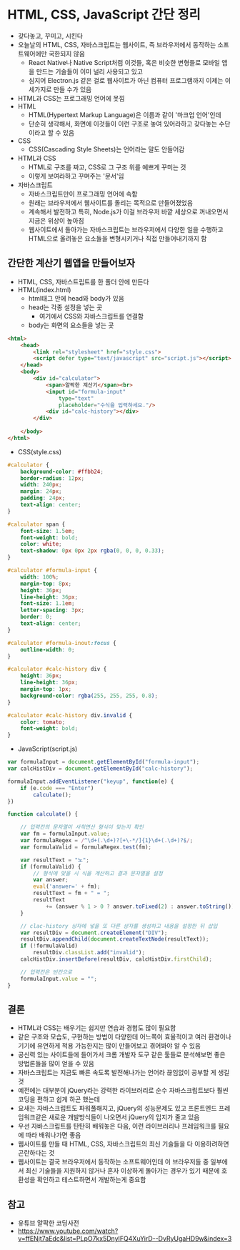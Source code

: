 # HTML, CSS, JavaScript 간단 정리

- 갖다놓고, 꾸미고, 시킨다
- 오늘날의 HTML, CSS, 자바스크립트는 웹사이트, 즉 브라우저에서 동작하는 소프트웨어에만 국한되지 않음
  - React Native나 Native Script처럼 이것들, 혹은 비슷한 변형들로 모바일 앱을 만드는 기술들이 이미 널리 사용되고 있고
  - 심지어 Electron.js 같은 걸로 웹사이트가 아닌 컴퓨터 프로그램까지 이제는 이 세가지로 만들 수가 있음
- HTML과 CSS는 프로그래밍 언어에 못낌
- HTML
  - HTML(Hypertext Markup Language)은 이름과 같이 '마크업 언어'인데
  - 단순히 생각해서, 화면에 이것들이 이런 구조로 놓여 있어라하고 갖다놓는 수단이라고 할 수 있음
- CSS
  - CSS(Cascading Style Sheets)는 언어라는 말도 안들어감
- HTML과 CSS
  - HTML로 구조를 짜고, CSS로 그 구조 위를 예쁘게 꾸미는 것
  - 이렇게 보여라하고 꾸며주는 '문서'임
- 자바스크립트
  - 자바스크립트만이 프로그래밍 언어에 속함
  - 원래는 브라우저에서 웹사이트를 돌리는 목적으로 만들어졌었음
  - 계속해서 발전하고 특히, Node.js가 이걸 브라우저 바깥 세상으로 꺼내오면서 지금은 위상이 높아짐
  - 웹사이트에서 돌아가는 자바스크립트는 브라우저에서 다양한 일을 수행하고 HTML으로 올려놓은 요소들을 변형시키거나 직접 만들어내기까지 함

## 간단한 계산기 웹앱을 만들어보자

- HTML, CSS, 자바스트립트를 한 폴더 안에 만든다
- HTML(index.html)
  - html태그 안에 head와 body가 있음
  - head는 각종 설정을 넣는 곳
    - 여기에서 CSS와 자바스크립트를 연결함
  - body는 화면의 요소들을 넣는 곳

```html
<html>
    <head>
        <link rel="stylesheet" href="style.css">
        <script defer type="text/javascript" src="script.js"></script>
    </head>
    <body>
        <div id="calculator">
            <span>얄팍한 계산기</span><br>
            <input id="formula-input"
                type="text"
                placeholder="수식을 입력하세요."/>
            <div id="calc-history"></div>
        </div>
        
    </body>
</html>
```

- CSS(style.css)

```css
#calculator {
    background-color: #ffbb24;
    border-radius: 12px;
    width: 240px;
    margin: 24px;
    padding: 24px;
    text-align: center;
}

#calculator span {
    font-size: 1.5em;
    font-weight: bold;
    color: white;
    text-shadow: 0px 0px 2px rgba(0, 0, 0, 0.33);
}

#calculator #formula-input {
    width: 100%;
    margin-top: 8px;
    height: 36px;
    line-height: 36px;
    font-size: 1.1em;
    letter-spacing: 3px;
    border: 0;
    text-align: center;
}

#calculator #formula-inout:focus {
    outline-width: 0;
}

#calculator #calc-history div {
    height: 36px;
    line-height: 36px;
    margin-top: 1px;
    background-color: rgba(255, 255, 255, 0.8);
}

#calculator #calc-history div.invalid {
    color: tomato;
    font-weight: bold;
}
```

- JavaScript(script.js)

```javascript
var formulaInput = document.getElementById("formula-input");
var calcHistDiv = document.getElementById("calc-history");

formulaInput.addEventListener("keyup", function(e) {
    if (e.code === "Enter")
        calculate();
})

function calculate() {

    // 입력칸의 문자열이 사칙연산 형식이 맞는지 확인
    var fm = formulaInput.value;
    var formulaRegex = /^\d+(.\d+)?[+\-*/]{1}\d+(.\d+)?$/;
    var formulaValid = formulaRegex.test(fm);

    var resultText = "노";
    if (formulaValid) {
        // 형식에 맞을 시 식을 계산하고 결과 문자열을 설정
        var answer;
        eval('answer=' + fm);
        resultText = fm + " = ";
        resultText 
            += (answer % 1 > 0 ? answer.toFixed(2) : answer.toString()); 
    }

    // clac-history 상자에 넣을 또 다른 상자를 생성하고 내용을 설정한 뒤 삽입
    var resultDiv = document.createElement("DIV");
    resultDiv.appendChild(document.createTextNode(resultText));
    if (!formulaValid)
        resultDiv.classList.add("invalid");
    calcHistDiv.insertBefore(resultDiv, calcHistDiv.firstChild);

    // 입력칸은 빈칸으로
    formulaInput.value = "";
}
```



## 결론

- HTML과 CSS는 배우기는 쉽지만 연습과 경험도 많이 필요함
- 같은 구조와 모습도, 구현하는 방법이 다양한데 어느쪽이 효율적이고 여러 환경이나 기기에 유연하게 적용 가능한지는 많이 만들어보고 겪어봐야 알 수 있음
- 공신력 있는 사이트들에 들어가서 크롬 개발자 도구 같은 툴들로 분석해보면 좋은 방법론들을 많이 얻을 수 있음
- 자바스크립트는 지금도 빠른 속도록 발전해나가는 언어라 끊임없이 공부할 게 생길 것
- 예전에는 대부분이 jQuery라는 강력한 라이브러리로 순수 자바스크립트보다 훨씬 코딩을 편하고 쉽게 하곤 했는데
- 요새는 자바스크립트도 파워풀해지고, jQuery의 성능문제도 있고 프론트엔드 프레임워크같은 새로운 개발방식들이 나오면서 jQuery의 입지가 줄고 있음
- 우선 자바스크립트를 탄탄히 배워놓은 다음, 이런 라이브러리나 프레임워크를 필요에 따라 배워나가면 좋음
- 웹사이트를 만들 때 HTML, CSS, 자바스크립트의 최신 기술들을 다 이용하려하면 곤란하다는 것
- 웹사이트는 결국 브라우저에서 동작하는 소프트웨어인데 이 브라우저들 중 일부에서 최신 기술들을 지원하지 않거나 혼자 이상하게 돌아가는 경우가 있기 때문에 호환성을 확인하고 테스트하면서 개발하는게 중요함

## 참고

- 유튜브 얄팍한 코딩사전
- https://www.youtube.com/watch?v=ffENjt7aEdc&list=PLpO7kx5DnyIFQ4XuYirD--DvRyUgaHD9w&index=3